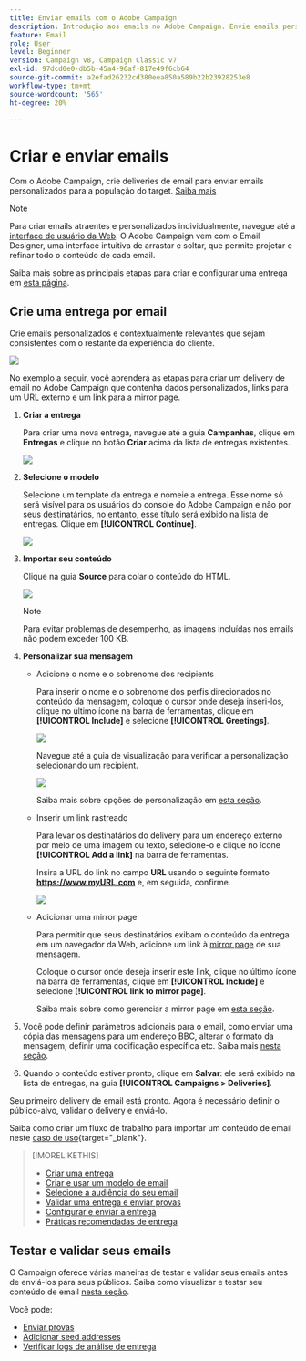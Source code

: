```yaml
---
title: Enviar emails com o Adobe Campaign
description: Introdução aos emails no Adobe Campaign. Envie emails personalizados para uma população de público alvo.
feature: Email
role: User
level: Beginner
version: Campaign v8, Campaign Classic v7
exl-id: 97dcd0e0-db5b-45a4-96af-817e49f6cb64
source-git-commit: a2efad26232cd380eea850a589b22b23928253e8
workflow-type: tm+mt
source-wordcount: '565'
ht-degree: 20%

---
```


# Criar e enviar emails

Com o Adobe Campaign, crie deliveries de email para enviar emails personalizados para a população do target. [Saiba mais](../send/send.md)

>[!NOTE]
>
>Para criar emails atraentes e personalizados individualmente, navegue até a [interface de usuário da Web](../start/campaign-ui.md#campaign-web-user-interface-ac-web-ui). O Adobe Campaign vem com o Email Designer, uma interface intuitiva de arrastar e soltar, que permite projetar e refinar todo o conteúdo de cada email.


Saiba mais sobre as principais etapas para criar e configurar uma entrega em [esta página](../start/create-message.md).

## Crie uma entrega por email

Crie emails personalizados e contextualmente relevantes que sejam consistentes com o restante da experiência do cliente.

![](assets/new-email-content.png)


No exemplo a seguir, você aprenderá as etapas para criar um delivery de email no Adobe Campaign que contenha dados personalizados, links para um URL externo e um link para a mirror page.

1. **Criar a entrega**

   Para criar uma nova entrega, navegue até a guia **Campanhas**, clique em **Entregas** e clique no botão **Criar** acima da lista de entregas existentes.

   ![](assets/delivery_step_1.png)

1. **Selecione o modelo**

   Selecione um template da entrega e nomeie a entrega. Esse nome só será visível para os usuários do console do Adobe Campaign e não por seus destinatários, no entanto, esse título será exibido na lista de entregas. Clique em **[!UICONTROL Continue]**.

   ![](assets/dce_delivery_model.png)

1. **Importar seu conteúdo**

   Clique na guia **Source** para colar o conteúdo do HTML.

   ![](assets/paste-content.png)

   >[!NOTE]
   >
   >Para evitar problemas de desempenho, as imagens incluídas nos emails não podem exceder 100 KB.

1. **Personalizar sua mensagem**

   * Adicione o nome e o sobrenome dos recipients

     Para inserir o nome e o sobrenome dos perfis direcionados no conteúdo da mensagem, coloque o cursor onde deseja inseri-los, clique no último ícone na barra de ferramentas, clique em **[!UICONTROL Include]** e selecione **[!UICONTROL Greetings]**.

     ![](assets/include-greetings.png)

     Navegue até a guia de visualização para verificar a personalização selecionando um recipient.

     ![](assets/perso-check.png)

     Saiba mais sobre opções de personalização em [esta seção](personalize.md).

   * Inserir um link rastreado

     Para levar os destinatários do delivery para um endereço externo por meio de uma imagem ou texto, selecione-o e clique no ícone **[!UICONTROL Add a link]** na barra de ferramentas.

     Insira a URL do link no campo **URL** usando o seguinte formato **https://www.myURL.com** e, em seguida, confirme.

     ![](assets/add-a-link.png)

   * Adicionar uma mirror page

     Para permitir que seus destinatários exibam o conteúdo da entrega em um navegador da Web, adicione um link à [mirror page](mirror-page.md) de sua mensagem.

     Coloque o cursor onde deseja inserir este link, clique no último ícone na barra de ferramentas, clique em **[!UICONTROL Include]** e selecione **[!UICONTROL link to mirror page]**.

     Saiba mais sobre como gerenciar a mirror page em [esta seção](mirror-page.md#link-to-mirror-page).

1. Você pode definir parâmetros adicionais para o email, como enviar uma cópia das mensagens para um endereço BBC, alterar o formato da mensagem, definir uma codificação específica etc. Saiba mais [nesta seção](email-parameters.md).

1. Quando o conteúdo estiver pronto, clique em **Salvar**: ele será exibido na lista de entregas, na guia **[!UICONTROL Campaigns > Deliveries]**.

Seu primeiro delivery de email está pronto. Agora é necessário definir o público-alvo, validar o delivery e enviá-lo.

Saiba como criar um fluxo de trabalho para importar um conteúdo de email neste [caso de uso](https://experienceleague.adobe.com/docs/campaign/automation/workflows/use-cases/deliveries/load-delivery-content.html?lang=pt-BR){target="_blank"}.

>[!MORELIKETHIS]
>
>* [Criar uma entrega](../start/create-message.md)
>* [Criar e usar um modelo de email](create-templates.md)
>* [Selecione a audiência do seu email](../audiences/gs-audiences.md)
>* [Validar uma entrega e enviar provas](preview-and-proof.md)
>* [Configurar e enviar a entrega](configure-and-send.md)
>* [Práticas recomendadas de entrega](../start/delivery-best-practices.md)

## Testar e validar seus emails

O Campaign oferece várias maneiras de testar e validar seus emails antes de enviá-los para seus públicos. Saiba como visualizar e testar seu conteúdo de email [nesta seção](../send/preview-and-proof.md).

Você pode:

* [Enviar provas](preview-and-proof.md)
* [Adicionar seed addresses](../audiences/test-profiles.md)
* [Verificar logs de análise de entrega](delivery-analysis.md)

